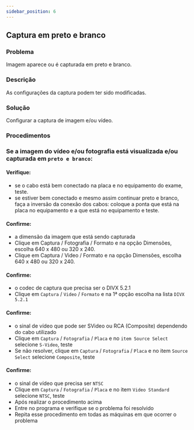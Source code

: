 ```yaml
---
sidebar_position: 6
---
```


## Captura em preto e branco
### Problema

Imagem aparece ou é capturada em preto e branco.

### Descrição

As configurações da captura podem ter sido modificadas.

### Solução

Configurar a captura de imagem e/ou vídeo.

### Procedimentos

### Se a imagem do vídeo e/ou fotografia está visualizada e/ou capturada em `preto e branco`:

#### Verifique:

- se o cabo está bem conectado na placa e no equipamento do exame, teste.
- se estiver bem conectado e mesmo assim continuar preto e branco, faça a inversão da conexão dos cabos: coloque a ponta que está na placa no equipamento e a que está no equipamento e teste.

#### Confirme:

- a dimensão da imagem que está sendo capturada
- Clique em Captura / Fotografia / Formato e na opção Dimensões, escolha 640 x 480 ou 320 x 240.
- Clique em Captura / Video / Formato e na opção Dimensões, escolha 640 x 480 ou 320 x 240.

#### Confirme:

- o codec de captura que precisa ser o DIVX 5.2.1
- Clique em `Captura` / `Video` / `Formato` e na 1ª opção escolha na lista `DIVX 5.2.1`

#### Confirme:

- o sinal de vídeo que pode ser SVideo ou RCA (Composite) dependendo do cabo utilizado
- Clique em `Captura` / `Fotografia` / `Placa` e no `item Source Select` selecione `S-Video`, teste
- Se não resolver, clique em `Captura` / `Fotografia` / `Placa` e no item `Source Select` selecione `Composite`, teste

#### Confirme:

- o sinal de vídeo que precisa ser `NTSC`
- Clique em `Captura` / `Fotografia` / `Placa` e no item `Video Standard` selecione `NTSC`, teste
- Após realizar o procedimento acima
- Entre no programa e verifique se o problema foi resolvido
- Repita esse procedimento em todas as máquinas em que ocorrer o problema